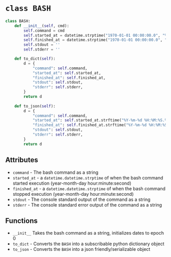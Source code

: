 
# `class BASH`

```python
class BASH:
    def __init__(self, cmd):
        self.command = cmd
        self.started_at = datetime.strptime("1970-01-01 00:00:00.0", "%Y-%m-%d %H:%M:%S.%f")
        self.finished_at = datetime.strptime("1970-01-01 00:00:00.0", "%Y-%m-%d %H:%M:%S.%f")
        self.stdout = ''
        self.stderr = ''

    def to_dict(self):
        d = {
            "command": self.command,
            "started_at": self.started_at,
            "finished_at": self.finished_at,
            "stdout": self.stdout,
            "stderr": self.stderr,
        }
        return d
    
    def to_json(self):
        d = {
            "command": self.command,
            "started_at": self.started_at.strftime("%Y-%m-%d %H:%M:%S.%f"),
            "finished_at": self.finished_at.strftime("%Y-%m-%d %H:%M:%S.%f"),
            "stdout": self.stdout,
            "stderr": self.stderr,
        }
        return d
```

## Attributes
- `command` - The bash command as a string
- `started_at` - a `datetime.datetime.strptime` of when the bash command started execution (year-month-day hour:minute:second)
- `finished_at` - a `datetime.datetime.strptime` of when the bash command stopped execution (year-month-day hour:minute:second)
- `stdout` - The console standard output of the command as a string
- `stderr` - The console standard error output of the command as a string

## Functions
- `__init__` Takes the bash command as a string, initializes dates to epoch 0
- `to_dict` - Converts the `BASH` into a subscribable python dictionary object
- `to_json` - Converts the `BASH` into a json friendly/serializable object